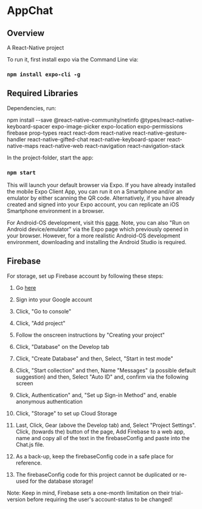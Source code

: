 # AppChat
## Overview

A React-Native project

To run it, first install expo via the Command Line via:

### `npm install expo-cli -g`

## Required Libraries

Dependencies, run:

npm install --save @react-native-community/netinfo @types/react-native-keyboard-spacer expo-image-picker expo-location expo-permissions firebase prop-types react react-dom react-native react-native-gesture-handler react-native-gifted-chat react-native-keyboard-spacer react-native-maps react-native-web react-navigation react-navigation-stack

In the project-folder, start the app:

### `npm start`

This will launch your default browser via Expo. If you have already installed the mobile Expo Client App, you can run it on a Smartphone and/or an emulator by either scanning the QR code. Alternatively, if you have already created and signed into your Expo account, you can replicate an iOS Smartphone environment in a browser.</br>

For Android-OS development, visit this [page](https://docs.expo.io/versions/latest/workflow/android-studio-emulator/). Note, you can also "Run on Android device/emulator" via the Expo page which previously opened in your browser. However, for a more realistic Android-OS development environment, downloading and installing the Android Studio is required.

## Firebase 

For storage, set up Firebase account by following these steps: </br>

1. Go [here](https://firebase.google.com/?hl=en)

2. Sign into your Google account</br>

3. Click, "Go to console"</br>

4. Click, "Add project"</br>

5. Follow the onscreen instructions by "Creating your project"</br>

6. Click, "Database" on the Develop tab </br>

7. Click, "Create Database" and then, Select, "Start in test mode"</br>

8. Click, "Start collection" and then, Name "Messages" (a possible default suggestion) and then, Select "Auto ID" and, confirm via the following screen</br>

9. Click, Authentication" and, "Set up Sign-in Method" and, enable anonymous authentication</br>

10. Click, "Storage" to set up Cloud Storage</br>

11. Last, Click, Gear (above the Develop tab) and, Select "Project Settings". Click, (towards the) button of the page, Add Firebase to a web app, name and copy all of the text in the firebaseConfig and paste into the Chat.js file.</br>

12. As a back-up, keep the firebaseConfig code in a safe place for reference. </br>

13. The firebaseConfig code for this project cannot be duplicated or re-used for the database storage! 

Note: Keep in mind, Firebase sets a one-month limitation on their trial-version before requiring the user's account-status to be changed!
